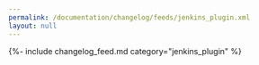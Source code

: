 ```yaml
---
permalink: /documentation/changelog/feeds/jenkins_plugin.xml
layout: null
---
```

{%- include changelog_feed.md category="jenkins_plugin" %}